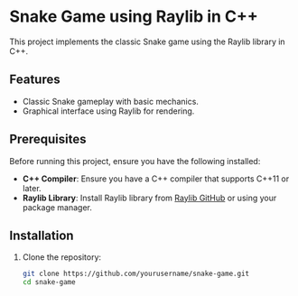 # Snake Game using Raylib in C++

This project implements the classic Snake game using the Raylib library in C++.

## Features

- Classic Snake gameplay with basic mechanics.
- Graphical interface using Raylib for rendering.

## Prerequisites

Before running this project, ensure you have the following installed:

- **C++ Compiler**: Ensure you have a C++ compiler that supports C++11 or later.
- **Raylib Library**: Install Raylib library from [Raylib GitHub](https://github.com/raysan5/raylib) or using your package manager.

## Installation

1. Clone the repository:
   ```bash
   git clone https://github.com/yourusername/snake-game.git
   cd snake-game
